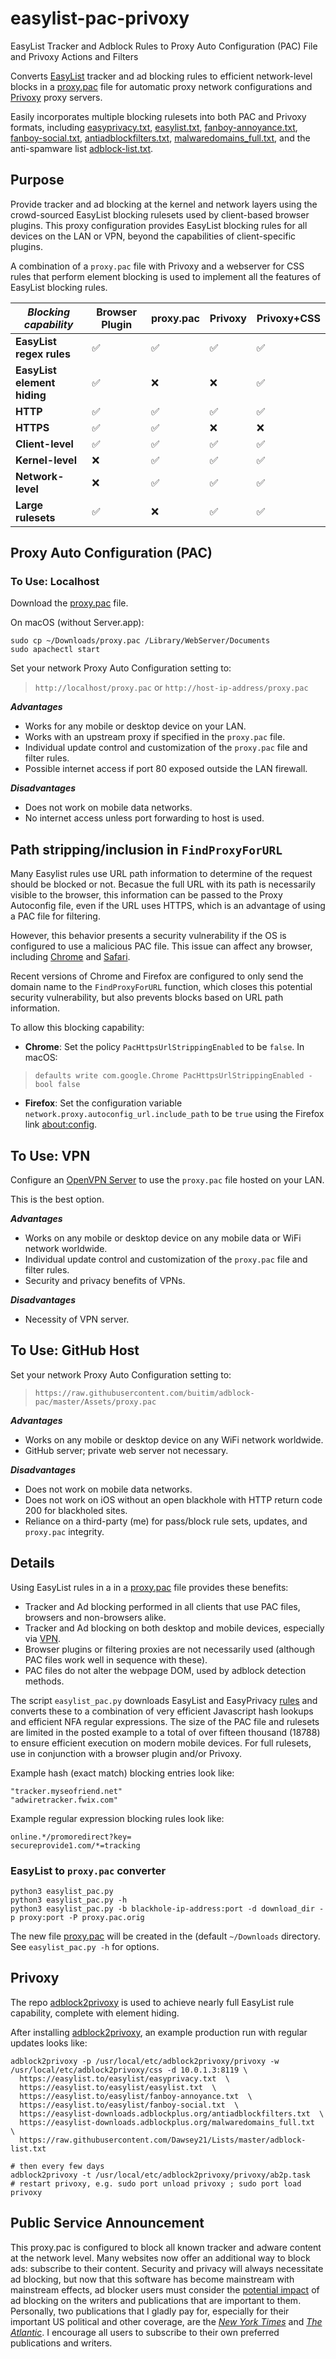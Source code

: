 # easylist-pac-privoxy
EasyList Tracker and Adblock Rules to Proxy Auto Configuration (PAC) File and Privoxy Actions and Filters

Converts [EasyList](https://easylist.to/index.html) tracker and ad blocking rules to efficient network-level blocks in a [proxy.pac](https://raw.githubusercontent.com/buitim/adblock-pac/master/Assets/proxy.pac) file for automatic proxy network configurations and [Privoxy](http://www.privoxy.org) proxy servers.

Easily incorporates multiple blocking rulesets into both PAC and Privoxy formats, including [easyprivacy.txt](https://easylist.to/easylist/easyprivacy.txt), [easylist.txt](https://easylist.to/easylist/easylist.txt), [fanboy-annoyance.txt](https://easylist.to/easylist/fanboy-annoyance.txt), [fanboy-social.txt](https://easylist.to/easylist/fanboy-social.txt), [antiadblockfilters.txt](https://easylist-downloads.adblockplus.org/antiadblockfilters.txt), [malwaredomains_full.txt](https://easylist-downloads.adblockplus.org/malwaredomains_full.txt), and the anti-spamware list [adblock-list.txt](https://raw.githubusercontent.com/Dawsey21/Lists/master/adblock-list.txt).

## Purpose

Provide tracker and ad blocking at the kernel and network layers using the crowd-sourced EasyList blocking rulesets used by client-based browser plugins. This proxy configuration provides EasyList blocking rules for all devices on the LAN or VPN, beyond the capabilities of client-specific plugins.

A combination of a `proxy.pac` file with Privoxy and a webserver for CSS rules that perform element blocking is used to implement all the features of EasyList blocking rules.

*Blocking capability*       | Browser Plugin | proxy.pac | Privoxy | Privoxy+CSS
---------------------       | -------------- | --------- | ------- | -----------
**EasyList regex rules**    |        ✅      |     ✅    |    ✅   |     ✅
**EasyList element hiding** |        ✅      |     ❌    |    ❌   |     ✅
**HTTP**                    |        ✅      |     ✅    |    ✅   |     ✅
**HTTPS**                   |        ✅      |     ✅    |    ❌   |     ❌
**Client-level**            |        ✅      |     ✅    |    ✅   |     ✅
**Kernel-level**            |        ❌      |     ✅    |    ✅   |     ✅
**Network-level**           |        ❌      |     ✅    |    ✅   |     ✅
**Large rulesets**          |        ✅      |     ❌    |    ✅   |     ✅


## Proxy Auto Configuration (PAC)

### To Use: Localhost

Download the [proxy.pac](https://raw.githubusercontent.com/buitim/adblock-pac/master/Assets/proxy.pac) file.

On macOS (without Server.app):

```
sudo cp ~/Downloads/proxy.pac /Library/WebServer/Documents
sudo apachectl start
```

Set your network Proxy Auto Configuration setting to:

> `http://localhost/proxy.pac` or `http://host-ip-address/proxy.pac`

***Advantages***

* Works for any mobile or desktop device on your LAN.
* Works with an upstream proxy if specified in the `proxy.pac` file.
* Individual update control and customization of the `proxy.pac` file and filter rules.
* Possible internet access if port 80 exposed outside the LAN firewall.

***Disadvantages***

* Does not work on mobile data networks.
* No internet access unless port forwarding to host is used.

## Path stripping/inclusion in `FindProxyForURL`

Many Easylist rules use URL path information to determine of the request should be blocked or not. Becasue the full URL with 
its path is necessarily visible to the browser, this information can be passed to the Proxy Autoconfig file, even if the URL 
uses HTTPS, which is an advantage of using a PAC file for filtering.

However, this behavior presents a security vulnerability if the OS is configured to use a malicious PAC file. This issue can 
affect any browser, including [Chrome](https://bugs.chromium.org/p/chromium/issues/detail?id=593759) and
[Safari](https://blog.checkpoint.com/2017/04/27/osx-malware-catching-wants-read-https-traffic/).

Recent versions of Chrome and Firefox are configured to only send the domain name to the `FindProxyForURL` function, which 
closes this potential security vulnerability, but also prevents blocks based on URL path information.

To allow this blocking capability:
* **Chrome**: Set the policy `PacHttpsUrlStrippingEnabled` to be `false`. In macOS:
> `defaults write com.google.Chrome PacHttpsUrlStrippingEnabled -bool false`
* **Firefox**: Set the configuration variable `network.proxy.autoconfig_url.include_path` to be `true` using the Firefox link [about:config](about:config).

## To Use: VPN

Configure an [OpenVPN Server](../../../buitim/macos-openvpn-server) to use the `proxy.pac` file hosted on your LAN.

This is the best option.

***Advantages***

* Works on any mobile or desktop device on any mobile data or WiFi network worldwide.
* Individual update control and customization of the `proxy.pac` file and filter rules.
* Security and privacy benefits of VPNs.

***Disadvantages***

* Necessity of VPN server.

## To Use: GitHub Host

Set your network Proxy Auto Configuration setting to:

> `https://raw.githubusercontent.com/buitim/adblock-pac/master/Assets/proxy.pac`

***Advantages***

* Works on any mobile or desktop device on any WiFi network worldwide.
* GitHub server; private web server not necessary.

***Disadvantages***

* Does not work on mobile data networks.
* Does not work on iOS without an open blackhole with HTTP return code 200 for blackholed sites.
* Reliance on a third-party (me) for pass/block rule sets, updates, and `proxy.pac` integrity.

## Details

Using EasyList rules in a in a [proxy.pac](https://raw.githubusercontent.com/buitim/adblock-pac/master/Assets/proxy.pac) file provides these benefits:

* Tracker and Ad blocking performed in all clients that use PAC files, browsers and non-browsers alike.
* Tracker and Ad blocking on both desktop and mobile devices, especially via [VPN](../../../buitim/osx-openvpn-server).
* Browser plugins or filtering proxies are not necessarily used (although PAC files work well in sequence with these).
* PAC files do not alter the webpage DOM, used by adblock detection methods.

The script `easylist_pac.py` downloads EasyList and EasyPrivacy [rules](https://adblockplus.org/filter-cheatsheet) and converts these to a combination of very efficient Javascript hash lookups and efficient NFA regular expressions. The size of the PAC file and rulesets are limited in the posted example to a total of over fifteen thousand (18788) to ensure efficient execution on modern mobile devices. For full rulesets, use in conjunction with a browser plugin and/or Privoxy. 

Example hash (exact match) blocking entries look like:

```
"tracker.myseofriend.net"
"adwiretracker.fwix.com"
```

Example regular expression blocking rules look like:

```
online.*/promoredirect?key=
secureprovide1.com/*=tracking
```

### EasyList to `proxy.pac` converter

```
python3 easylist_pac.py
python3 easylist_pac.py -h
python3 easylist_pac.py -b blackhole-ip-address:port -d download_dir -p proxy:port -P proxy.pac.orig
```

The new file [proxy.pac](https://raw.githubusercontent.com/buitim/adblock-pac/master/Assets/proxy.pac) will be created in the (default `~/Downloads` directory. See `easylist_pac.py -h` for options.

## Privoxy

The repo [adblock2privoxy](../../../adblock2privoxy) is used to achieve nearly full EasyList rule capability, complete with element hiding.

After installing [adblock2privoxy](../../../adblock2privoxy), an example production run with regular updates looks like:

```
adblock2privoxy -p /usr/local/etc/adblock2privoxy/privoxy -w /usr/local/etc/adblock2privoxy/css -d 10.0.1.3:8119 \
  https://easylist.to/easylist/easyprivacy.txt  \
  https://easylist.to/easylist/easylist.txt  \
  https://easylist.to/easylist/fanboy-annoyance.txt  \
  https://easylist.to/easylist/fanboy-social.txt  \
  https://easylist-downloads.adblockplus.org/antiadblockfilters.txt  \
  https://easylist-downloads.adblockplus.org/malwaredomains_full.txt  \
  https://raw.githubusercontent.com/Dawsey21/Lists/master/adblock-list.txt

# then every few days
adblock2privoxy -t /usr/local/etc/adblock2privoxy/privoxy/ab2p.task
# restart privoxy, e.g. sudo port unload privoxy ; sudo port load privoxy
```

## Public Service Announcement 

This proxy.pac is configured to block all known tracker and adware content at the network level. Many websites now offer an additional way to block ads: subscribe to their content. Security and privacy will always necessitate ad blocking, but now that this software has become mainstream with mainstream effects, ad blocker users must consider the [potential impact](http://arstechnica.com/business/2010/03/why-ad-blocking-is-devastating-to-the-sites-you-love/) of ad blocking on the writers and publications that are important to them. Personally, two publications that I gladly pay for, especially for their important US political and other coverage, are the *[New York Times](http://www.nytimes.com)* and *[The Atlantic](http://www.theatlantic.com)*. I encourage all users to subscribe to their own preferred publications and writers.
